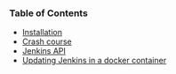 ### Table of Contents
- [Installation](01-jenkins-installation.md)
- [Crash course](02-jenkins-a-crash-course.md)
- [Jenkins API](03-jenkins-api.md)
- [Updating Jenkins in a docker container](04-update-jenkins-container.md)